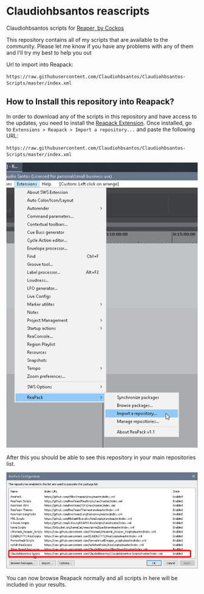 # Claudiohbsantos reascripts

Claudiohbsantos scripts for [Reaper, by Cockos](http://reaper.fm)

This repository contains all of my scripts that are available to the community. Please let me know if you have any problems with any of them and I'll try my best to help you out 

Url to import into Reapack:

`https://raw.githubusercontent.com/Claudiohbsantos/Claudiohbsantos-Scripts/master/index.xml`

## How to Install this repository into Reapack?

In order to download any of the scripts in this repository and have access to the updates, you need to install the [Reapack Extension](https://reapack.com/). Once installed, go to `Extensions > Reapack > Import a repository...`
and paste the following URL:

`https://raw.githubusercontent.com/Claudiohbsantos/Claudiohbsantos-Scripts/master/index.xml`

![Import Repo](https://github.com/Claudiohbsantos/Claudiohbsantos-Scripts/blob/master/Licecaps/Reapack_ImportRepo.png)

After this you should be able to see this repository in your main repositories list.

![Imported Repo](https://github.com/Claudiohbsantos/Claudiohbsantos-Scripts/blob/master/Licecaps/Reapack_Repository.png)

You can now browse Reapack normally and all scripts in here will be included in your results. 
